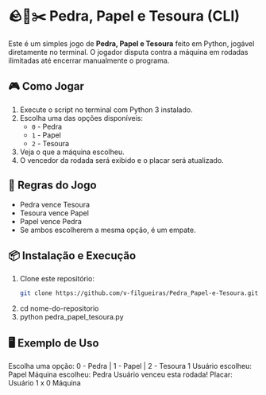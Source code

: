 # 🪨📄✂️ Pedra, Papel e Tesoura (CLI)

Este é um simples jogo de **Pedra, Papel e Tesoura** feito em Python, jogável diretamente no terminal. O jogador disputa contra a máquina em rodadas ilimitadas até encerrar manualmente o programa.

## 🎮 Como Jogar

1. Execute o script no terminal com Python 3 instalado.
2. Escolha uma das opções disponíveis:
   - `0` - Pedra  
   - `1` - Papel  
   - `2` - Tesoura  
3. Veja o que a máquina escolheu.
4. O vencedor da rodada será exibido e o placar será atualizado.

## 🧠 Regras do Jogo

- Pedra vence Tesoura  
- Tesoura vence Papel  
- Papel vence Pedra  
- Se ambos escolherem a mesma opção, é um empate.

## 📦 Instalação e Execução

1. Clone este repositório:
   ```bash
   git clone https://github.com/v-filgueiras/Pedra_Papel-e-Tesoura.git
2. cd nome-do-repositorio
3. python pedra_papel_tesoura.py
   
## 🖥️ Exemplo de Uso

Escolha uma opção: 0 - Pedra | 1 - Papel | 2 - Tesoura
1
Usuário escolheu: Papel
Máquina escolheu: Pedra
Usuário venceu esta rodada!
Placar: Usuário 1 x 0 Máquina

